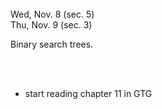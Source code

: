 
<div class="lecture1">

<!--
<div class="lecture1">
<div class="lecture2">
<div class="recitation">
<div class="important">
-->
<div class="column_date">

 <br> 
Wed, Nov. 8 (sec. 5) <br>
Thu, Nov. 9 (sec. 3)  



</div>

<div class="column_materials">
<p markdown="block">

Binary search trees. 



<br><br>


</p>
</div>

<div class="column_assign">
<p markdown="block">

* start reading chapter 11 in GTG 

</p>
</div>
    
</div>
